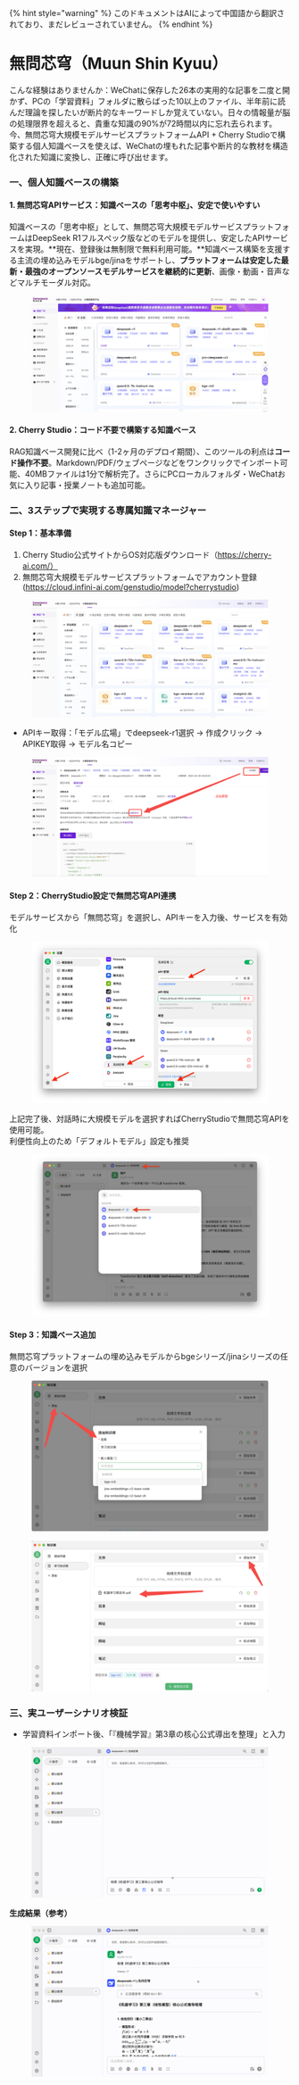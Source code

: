 
{% hint style="warning" %}
このドキュメントはAIによって中国語から翻訳されており、まだレビューされていません。
{% endhint %}

# 無問芯穹（Muun Shin Kyuu）

こんな経験はありませんか：WeChatに保存した26本の実用的な記事を二度と開かず、PCの「学習資料」フォルダに散らばった10以上のファイル、半年前に読んだ理論を探したいが断片的なキーワードしか覚えていない。日々の情報量が脳の処理限界を超えると、貴重な知識の90%が72時間以内に忘れ去られます。\
今、無問芯穹大規模モデルサービスプラットフォームAPI + Cherry Studioで構築する個人知識ベースを使えば、WeChatの埋もれた記事や断片的な教材を構造化された知識に変換し、正確に呼び出せます。

### 一、個人知識ベースの構築

#### 1. 無問芯穹APIサービス：知識ベースの「思考中枢」、安定で使いやすい
知識ベースの「思考中枢」として、無問芯穹大規模モデルサービスプラットフォームはDeepSeek R1フルスペック版などのモデルを提供し、安定したAPIサービスを実現。**現在、登録後は無制限で無料利用可能。**知識ベース構築を支援する主流の埋め込みモデルbge/jinaをサポートし、**プラットフォームは安定した最新・最強のオープンソースモデルサービスを継続的に更新**、画像・動画・音声などマルチモーダル対応。

<figure><img src="../../.gitbook/assets/1280X1280 (1) (1).PNG" alt=""><figcaption></figcaption></figure>

#### 2. Cherry Studio：コード不要で構築する知識ベース
RAG知識ベース開発に比べ（1-2ヶ月のデプロイ期間）、このツールの利点は**コード操作不要**。Markdown/PDF/ウェブページなどをワンクリックでインポート可能、40MBファイルは1分で解析完了。さらにPCローカルフォルダ・WeChatお気に入り記事・授業ノートも追加可能。

### 二、3ステップで実現する専属知識マネージャー

#### Step 1：基本準備
1. Cherry Studio公式サイトからOS対応版ダウンロード（https://cherry-ai.com/）
2. 無問芯穹大規模モデルサービスプラットフォームでアカウント登録 (https://cloud.infini-ai.com/genstudio/model?cherrystudio)

<figure><img src="../../.gitbook/assets/image (90).png" alt=""><figcaption></figcaption></figure>

* APIキー取得：「モデル広場」でdeepseek-r1選択 → 作成クリック → APIKEY取得 → モデル名コピー

<figure><img src="../../.gitbook/assets/output (1).png" alt=""><figcaption></figcaption></figure>

#### Step 2：CherryStudio設定で無問芯穹API連携
モデルサービスから「無問芯穹」を選択し、APIキーを入力後、サービスを有効化

<figure><img src="../../.gitbook/assets/1280X1280 (2) (1).png" alt=""><figcaption></figcaption></figure>

上記完了後、対話時に大規模モデルを選択すればCherryStudioで無問芯穹APIを使用可能。\
利便性向上のため「デフォルトモデル」設定も推奨

<figure><img src="../../.gitbook/assets/01445ab7-b863-4155-b517-2b6c3c581f47.png" alt=""><figcaption></figcaption></figure>

#### Step 3：知識ベース追加
無問芯穹プラットフォームの埋め込みモデルからbgeシリーズ/jinaシリーズの任意のバージョンを選択

<figure><img src="../../.gitbook/assets/1 (1).png" alt=""><figcaption></figcaption></figure>
<figure><img src="../../.gitbook/assets/2 (2).png" alt=""><figcaption></figcaption></figure>

### 三、実ユーザーシナリオ検証
* 学習資料インポート後、「『機械学習』第3章の核心公式導出を整理」と入力

<figure><img src="../../.gitbook/assets/6bbdbd0d-5db4-4440-b840-3bb3f422b831.gif" alt=""><figcaption></figcaption></figure>

**生成結果（参考）**

<figure><img src="../../.gitbook/assets/3.gif" alt=""><figcaption></figcaption></figure>